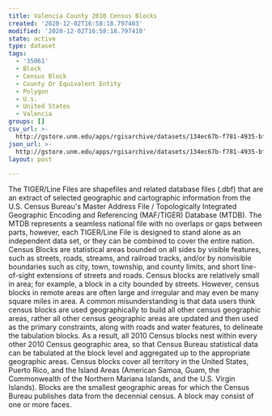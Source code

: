 ```yaml
---
title: Valencia County 2010 Census Blocks
created: '2020-12-02T16:58:18.797403'
modified: '2020-12-02T16:58:18.797410'
state: active
type: dataset
tags:
  - '35061'
  - Block
  - Census Block
  - County Or Equivalent Entity
  - Polygon
  - U.s.
  - United States
  - Valencia
groups: []
csv_url: >-
  http://gstore.unm.edu/apps/rgisarchive/datasets/134ec67b-f781-4935-bff4-47b1b3ec6b6d/tl_2010_35061_tabblock10.derived.csv
json_url: >-
  http://gstore.unm.edu/apps/rgisarchive/datasets/134ec67b-f781-4935-bff4-47b1b3ec6b6d/tl_2010_35061_tabblock10.derived.json
layout: post

---
```

The TIGER/Line Files are shapefiles and related database files (.dbf) that are an extract of selected geographic and cartographic information from the U.S. Census Bureau's Master Address File / Topologically Integrated Geographic Encoding and Referencing (MAF/TIGER) Database (MTDB).  The MTDB represents a seamless national file with no overlaps or gaps between parts, however, each TIGER/Line File is designed to stand alone as an independent data set, or they can be combined to cover the entire nation.  Census Blocks are statistical areas bounded on all sides by visible features, such as streets, roads, streams, and railroad tracks, and/or by nonvisible boundaries such as city, town, township, and county limits, and short line-of-sight extensions of streets and roads.  Census blocks are relatively small in area; for example, a block in a city bounded by streets.  However, census blocks in remote areas are often large and irregular and may even be many square miles in area.  A common misunderstanding is that data users think census blocks are used geographically to build all other census geographic areas, rather all other census geographic areas are updated and then used as the primary constraints, along with roads and water features, to delineate the tabulation blocks.  As a result, all 2010 Census blocks nest within every other 2010 Census geographic area, so that Census Bureau statistical data can be tabulated at the block level and aggregated up to the appropriate geographic areas.  Census blocks cover all territory in the United States, Puerto Rico, and the Island Areas (American Samoa, Guam, the Commonwealth of the Northern Mariana Islands, and the U.S. Virgin Islands).  Blocks are the smallest geographic areas for which the Census Bureau publishes data from the decennial census.  A block may consist of one or more faces.  

